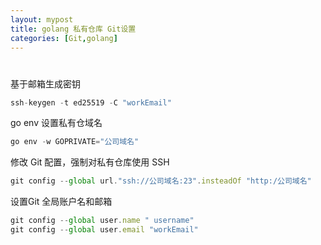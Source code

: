 ```yaml
---
layout: mypost
title: golang 私有仓库 Git设置
categories: [Git,golang]
---
```

# 

基于邮箱生成密钥

```jsx
ssh-keygen -t ed25519 -C "workEmail"
```

go env 设置私有仓域名

```jsx
go env -w GOPRIVATE="公司域名"
```

修改 Git 配置，强制对私有仓库使用 SSH
```jsx
git config --global url."ssh://公司域名:23".insteadOf "http:/公司域名"
```

设置Git 全局账户名和邮箱
```jsx
git config --global user.name " username"
git config --global user.email "workEmail"
```